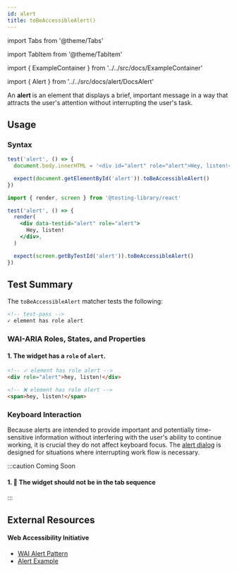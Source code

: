 ```yaml
---
id: alert
title: toBeAccessibleAlert()
---
```


import Tabs from '@theme/Tabs'

import TabItem from '@theme/TabItem'

import { ExampleContainer } from '../../src/docs/ExampleContainer'

import { Alert } from '../../src/docs/alert/DocsAlert'

<div className="intro-text">An <strong>alert </strong> is an element that displays a brief, important message in a way that attracts the user's attention without interrupting the user's task.</div>

<ExampleContainer size={4}>
  <Alert />
</ExampleContainer>

## Usage

### Syntax

<Tabs>
<TabItem label="Vanilla JS" value="js">

```js
test('alert', () => {
  document.body.innerHTML = '<div id="alert" role="alert">Hey, listen!</div>'

  expect(document.getElementById('alert')).toBeAccessibleAlert()
})
```

</TabItem>
<TabItem default label="React + Testing Library" value="rtl">

```jsx
import { render, screen } from '@testing-library/react'

test('alert', () => {
  render(
    <div data-testid="alert" role="alert">
      Hey, listen!
    </div>,
  )

  expect(screen.getByTestId('alert')).toBeAccessibleAlert()
})
```

</TabItem>
</Tabs>

## Test Summary

The `toBeAccessibleAlert` matcher tests the following:

```html
<!-- test-pass -->
✓ element has role alert
```

### WAI-ARIA Roles, States, and Properties

#### 1. The widget has a `role` of `alert`.

```html
<!-- ✓ element has role alert -->
<div role="alert">hey, listen!</div>

<!-- ❌ element has role alert -->
<span>hey, listen!</span>
```

### Keyboard Interaction

Because alerts are intended to provide important and potentially time-sensitive information without interfering with the user's ability to continue working, it is crucial they do not affect keyboard focus. The [alert dialog](/matchers/alertdialog) is designed for situations where interrupting work flow is necessary.

:::caution Coming Soon

#### 1. 🚧 The widget should not be in the tab sequence

:::

## External Resources

#### Web Accessibility Initiative

- [WAI Alert Pattern](https://www.w3.org/WAI/ARIA/apg/patterns/alert/)
- [Alert Example](https://www.w3.org/WAI/ARIA/apg/example-index/alert/alert.html)
